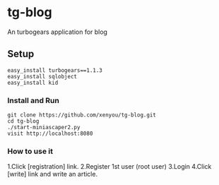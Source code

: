 tg-blog
=======

An turbogears application for blog

## Setup
```
easy_install turbogears==1.1.3
easy_install sqlobject
easy_install kid
```

### Install and Run
```
git clone https://github.com/xenyou/tg-blog.git
cd tg-blog
./start-miniascaper2.py
visit http://localhost:8080
```

### How to use it
1.Click [registration] link.
2.Register 1st user (root user) 
3.Login
4.Click [write] link and write an article.

